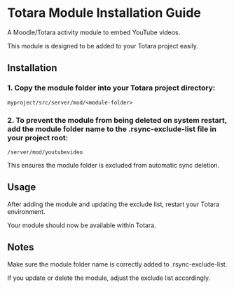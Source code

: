 
# Totara Module Installation Guide
A Moodle/Totara activity module to embed YouTube videos.

This module is designed to be added to your Totara project easily.

## Installation

### 1. Copy the module folder into your Totara project directory:
```
myproject/src/server/mod/<module-folder>
````
### 2. To prevent the module from being deleted on system restart, add the module folder name to the .rsync-exclude-list file in your project root:

```
/server/mod/youtubevideo
```
This ensures the module folder is excluded from automatic sync deletion.

## Usage

After adding the module and updating the exclude list, restart your Totara environment.

Your module should now be available within Totara.

## Notes
Make sure the module folder name is correctly added to .rsync-exclude-list.

If you update or delete the module, adjust the exclude list accordingly.

